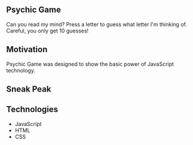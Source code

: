 
## Psychic Game
Can you read my mind? Press a letter to guess what letter I'm thinking of. Careful, you only get 10 guesses!

## Motivation
Psychic Game was designed to show the basic power of JavaScript technology.
  
## Sneak Peak


## Technologies
* JavaScript 
* HTML 
* CSS


